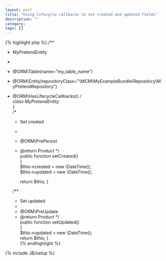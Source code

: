 ```yaml
---
layout: post
title: "Using lifecycle callbacks to set created and updated fields"
description: ""
category: 
tags: []
---
```

{% highlight php %}
/** 
 * MyPretendEntity 
 * 
 * @ORM\Table(name="my_table_name") 
 * @ORM\Entity(repositoryClass="\MCM\MyExampleBundle\Repository\MyPretendRepository") 
 * @ORM\HasLifecycleCallbacks() 
 */  
class MyPretendEntity  
{  
    /** 
     * Set created
     * 
     * @ORM\PrePersist 
     * @return Product
     */  
    public function setCreated()  
    {  
        $this->created = new \DateTime();  
        $this->updated = new \DateTime();  

        return $this;
    }  

    /** 
     * Set updated
     * 
     * @ORM\PreUpdate 
     * @return Product
     */  
    public function setUpdated()  
    {  
        $this->updated = new \DateTime();  
        return $this;
    }  
{% endhighlight %}

{% include JB/setup %}

